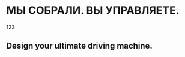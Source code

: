 # МЫ СОБРАЛИ. ВЫ УПРАВЛЯЕТЕ.

123

<SignalConstructorModules />

## Design your ultimate driving machine.

